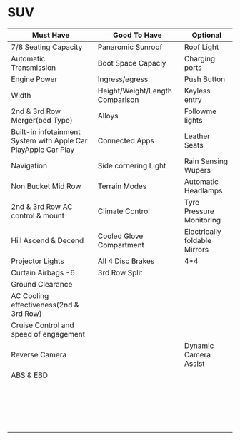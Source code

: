 # SUV

| Must Have | Good To Have | Optional |
| --- | --- | --- |
| 7/8 Seating Capacity  | Panaromic Sunroof | Roof  Light   |
| Automatic Transmission  | Boot Space Capaciy | Charging ports  |
| Engine Power | Ingress/egress|  Push Button |
| Width| Height/Weight/Length Comparison | Keyless entry  |
| 2nd & 3rd Row Merger(bed Type) | Alloys | Followme lights  |
| Built-in infotainment System with Apple Car PlayApple Car Play | Connected Apps | Leather Seats  |
| Navigation | Side cornering Light | Rain Sensing Wupers  |
| Non Bucket Mid Row | Terrain Modes | Automatic Headlamps  |
| 2nd & 3rd Row AC control & mount | Climate Control | Tyre Pressure Monitoring  |
| Hill Ascend & Decend | Cooled Glove Compartment |  Electrically foldable Mirrors |
| Projector Lights  | All 4 Disc Brakes | 4*4  |
| Curtain Airbags -6   | 3rd Row Split |   |
| Ground Clearance |  |   |
| AC Cooling effectiveness(2nd & 3rd Row) |  |   |
| Cruise Control and speed of engagement  |  |   |
| Reverse Camera |  | Dynamic Camera Assist |
| ABS & EBD  |  |   |
|  |  |   |
|  |  |   |
|  |  |   |
|  |  |   |
|  |  |   |
|  |  |   |
|  |  |   |
|  |  |   |
|  |  |   |
|  |  |   |
|  |  |   |
|  |  |   |
|  |  |   |
|  |  |   |
|  |  |   |
|  |  |   |
|  |  |   |
|  |  |   |
|  |  |   |


